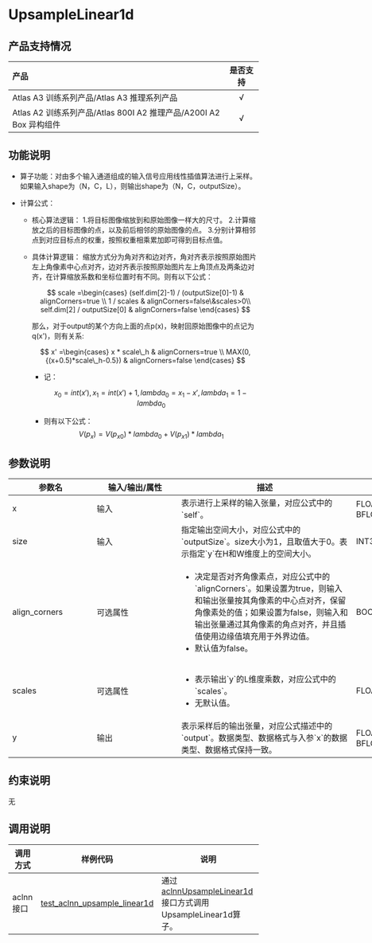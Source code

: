 # UpsampleLinear1d

## 产品支持情况

|产品             |  是否支持  |
|:-------------------------|:----------:|
|  <term>Atlas A3 训练系列产品/Atlas A3 推理系列产品</term>   |     √    |
|  <term>Atlas A2 训练系列产品/Atlas 800I A2 推理产品/A200I A2 Box 异构组件</term>     |     √    |

## 功能说明

- 算子功能：对由多个输入通道组成的输入信号应用线性插值算法进行上采样。如果输入shape为（N，C，L），则输出shape为（N，C，outputSize）。

- 计算公式：
  - 核心算法逻辑：
    1.将目标图像缩放到和原始图像一样大的尺寸。
    2.计算缩放之后的目标图像的点，以及前后相邻的原始图像的点。
    3.分别计算相邻点到对应目标点的权重，按照权重相乘累加即可得到目标点值。
  - 具体计算逻辑：
    缩放方式分为角对齐和边对齐，角对齐表示按照原始图片左上角像素中心点对齐，边对齐表示按照原始图片左上角顶点及两条边对齐，在计算缩放系数和坐标位置时有不同。则有以下公式：

    $$
    scale =\begin{cases}
    (self.dim[2]-1) / (outputSize[0]-1) & alignCorners=true \\
    1 / scales & alignCorners=false\&scales>0\\
    self.dim[2] / outputSize[0] & alignCorners=false
    \end{cases}
    $$
   
    那么，对于output的某个方向上面的点p(x)，映射回原始图像中的点记为q(x')，则有关系: 
    
    $$
    x' =\begin{cases}
    x * scale\_h & alignCorners=true \\
    MAX(0,{(x+0.5)*scale\_h-0.5}) & alignCorners=false
    \end{cases}
    $$
    
    - 记：
    
      $$
      x_{0} =int(x'),x_{1} =int(x')+1, lambda_{0} = x_{1}-x', lambda_{1} =   1-lambda_{0}
      $$
   
    - 则有以下公式：
      $$
      {V(p_{x})} = {V(p_{x0})} * {lambda_{0}}  + {V(p_{x1})} * {lambda_{1}} 
      $$

## 参数说明

<table style="undefined;table-layout: fixed; width: 1005px"><colgroup>
  <col style="width: 170px">
  <col style="width: 170px">
  <col style="width: 352px">
  <col style="width: 213px">
  <col style="width: 100px">
  </colgroup>
  <thead>
    <tr>
      <th>参数名</th>
      <th>输入/输出/属性</th>
      <th>描述</th>
      <th>数据类型</th>
      <th>数据格式</th>
    </tr></thead>
  <tbody>
    <tr>
      <td>x</td>
      <td>输入</td>
      <td>表示进行上采样的输入张量，对应公式中的`self`。</td>
      <td>FLOAT32、FLOAT16、BFLOAT16</td>
      <td>ND</td>
    </tr>
    <tr>
      <td>size</td>
      <td>输入</td><!--aclnn是必选输入-->
      <td>指定输出空间大小，对应公式中的`outputSize`。size大小为1，且取值大于0。表示指定`y`在H和W维度上的空间大小。</td><!--opdef中是否是2维不确定，这个参考的是aclnn，待确认-->
      <td>INT32</td>
      <td>-</td>
    </tr>
    <tr>
      <td>align_corners</td>
      <td>可选属性</td><!--aclnn是必选输入-->
      <td><ul><li>决定是否对齐角像素点，对应公式中的`alignCorners`。如果设置为true，则输入和输出张量按其角像素的中心点对齐，保留角像素处的值；如果设置为false，则输入和输出张量通过其角像素的角点对齐，并且插值使用边缘值填充用于外界边值。</li><li>默认值为false。</li></ul></td><!--并且插值使用边缘值填充用于外界边值，使此操作在保持不变时独立于输入大小`scales`。(来源于aclnn约束）-->
      <td>BOOL</td>
      <td>-</td>
    </tr>
    <tr>
      <td>scales</td>
      <td>可选属性</td><!--aclnn是必选输入-->
      <td><ul><li>表示输出`y`的L维度乘数，对应公式中的`scales`。</li><li>无默认值。</li></ul></td>
      <td>FLOAT</td>
      <td>-</td>
    </tr>
    <tr>
      <td>y</td>
      <td>输出</td>
      <td>表示采样后的输出张量，对应公式描述中的`output`。数据类型、数据格式与入参`x`的数据类型、数据格式保持一致。</td>
      <td>FLOAT32、FLOAT16、BFLOAT16</td>
      <td>ND</td>
    </tr>
  </tbody></table>

## 约束说明

无

## 调用说明

| 调用方式   | 样例代码           | 说明                                         |
| ---------------- | --------------------------- | --------------------------------------------------- |
| aclnn接口  | [test_aclnn_upsample_linear1d](examples/test_aclnn_upsample_linear1d.cpp) | 通过[aclnnUpsampleLinear1d](docs/aclnnUpsampleLinear1d.md)接口方式调用UpsampleLinear1d算子。 |
<!--
| 图模式 | [test_geir_upsample_linear1d](examples/test_geir_upsample_linear1d.cpp)  | 通过[算子IR](op_graph/upsample_linear1d_proto.h)构图方式调用UpsampleLinear1d算子。         |
-->